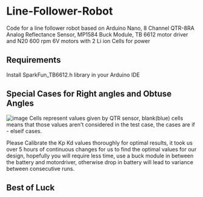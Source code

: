 # Line-Follower-Robot
Code for a line follower robot based on Arduino Nano, 8 Channel QTR-8RA Analog Reflectance Sensor, MP1584 Buck Module, TB 6612 motor driver and N20 600 rpm 6V motors with 2 Li ion Cells for power

## Requirements 
Install SparkFun_TB6612.h library in your Arduino IDE

## Special Cases for Right angles and Obtuse Angles
![image](https://github.com/djsmanchanda/Line-Follower-Robot/assets/68808848/8c97ac30-4f76-47ce-afe9-9000ec3fb803)
Cells represent values given by QTR sensor, blank(blue) cells means that those values aren't considered in the test case, the cases are if - elseif cases.

Please Calibrate the Kp Kd values thoroughly for optimal results, it took us over 5 hours of continuous changes for us to find the optimal values for our design, hopefully you will require less time, use a buck module in between the battery and motordriver, otherwise drop in battery will lead to variance between consecutive runs.

## Best of Luck
